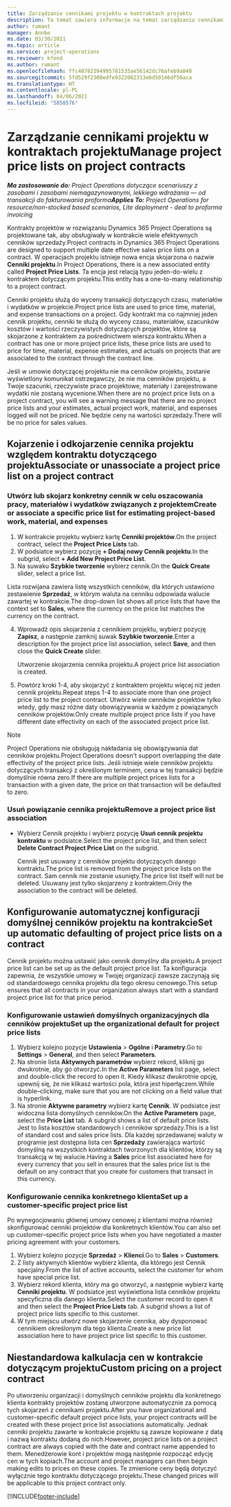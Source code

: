 ```yaml
---
title: Zarządzanie cennikami projektu w kontraktach projektu
description: Ta temat zawiera informacje na temat zarządzania cennikami projektu przy kontraktach dotyczących projektów.
author: rumant
manager: Annbe
ms.date: 03/30/2021
ms.topic: article
ms.service: project-operations
ms.reviewer: kfend
ms.author: rumant
ms.openlocfilehash: ffc48782394995781535ae56142dc76afeb9a040
ms.sourcegitcommit: 5fd529f2308edfe9322082313e6d50146df56aca
ms.translationtype: HT
ms.contentlocale: pl-PL
ms.lasthandoff: 04/06/2021
ms.locfileid: "5858576"
---
```

# <a name="manage-project-price-lists-on-project-contracts"></a><span data-ttu-id="1ea78-103">Zarządzanie cennikami projektu w kontraktach projektu</span><span class="sxs-lookup"><span data-stu-id="1ea78-103">Manage project price lists on project contracts</span></span>

<span data-ttu-id="1ea78-104">_**Ma zastosowanie do:** Project Operations dotyczące scenariuszy z zasobami i zasobami niemagazynowanymi, lekkiego wdrażania — od transakcji do fakturowania proforma_</span><span class="sxs-lookup"><span data-stu-id="1ea78-104">_**Applies To:** Project Operations for resource/non-stocked based scenarios, Lite deployment - deal to proforma invoicing_</span></span>

<span data-ttu-id="1ea78-105">Kontrakty projektów w rozwiązaniu Dynamics 365 Project Operations są projektowane tak, aby obsługiwały w kontrakcie wiele efektywnych cenników sprzedaży.</span><span class="sxs-lookup"><span data-stu-id="1ea78-105">Project contracts in Dynamics 365 Project Operations are designed to support multiple date effective sales price lists on a contract.</span></span> <span data-ttu-id="1ea78-106">W operacjach projektu istnieje nowa encja skojarzona o nazwie **Cenniki projektu**.</span><span class="sxs-lookup"><span data-stu-id="1ea78-106">In Project Operations, there is a new associated entity called **Project Price Lists**.</span></span> <span data-ttu-id="1ea78-107">Ta encja jest relacją typu jeden-do-wielu z kontraktem dotyczącym projektu.</span><span class="sxs-lookup"><span data-stu-id="1ea78-107">This entity has a one-to-many relationship to a project contract.</span></span>

<span data-ttu-id="1ea78-108">Cenniki projektu służą do wyceny transakcji dotyczących czasu, materiałów i wydatków w projekcie.</span><span class="sxs-lookup"><span data-stu-id="1ea78-108">Project price lists are used to price time, material, and expense transactions on a project.</span></span> <span data-ttu-id="1ea78-109">Gdy kontrakt ma co najmniej jeden cennik projektu, cenniki te służą do wyceny czasu, materiałów, szacunków kosztów i wartości rzeczywistych dotyczących projektów, które są skojarzone z kontraktem za pośrednictwem wiersza kontraktu.</span><span class="sxs-lookup"><span data-stu-id="1ea78-109">When a contract has one or more project price lists, these price lists are used to price for time, material, expense estimates, and actuals on projects that are associated to the contract through the contract line.</span></span>

<span data-ttu-id="1ea78-110">Jeśli w umowie dotyczącej projektu nie ma cenników projektu, zostanie wyświetlony komunikat ostrzegawczy, że nie ma cenników projektu, a Twoje szacunki, rzeczywiste prace projektowe, materiały i zarejestrowane wydatki nie zostaną wycenione.</span><span class="sxs-lookup"><span data-stu-id="1ea78-110">When there are no project price lists on a project contract, you will see a warning message that there are no project price lists and your estimates, actual project work, material, and expenses logged will not be priced.</span></span> <span data-ttu-id="1ea78-111">Nie będzie ceny na wartości sprzedaży.</span><span class="sxs-lookup"><span data-stu-id="1ea78-111">There will be no price for sales values.</span></span>

## <a name="associate-or-unassociate-a-project-price-list-on-a-project-contract"></a><span data-ttu-id="1ea78-112">Kojarzenie i odkojarzenie cennika projektu względem kontraktu dotyczącego projektu</span><span class="sxs-lookup"><span data-stu-id="1ea78-112">Associate or unassociate a project price list on a project contract</span></span>

### <a name="create-or-associate-a-specific-price-list-for-estimating-project-based-work-material-and-expenses"></a><span data-ttu-id="1ea78-113">Utwórz lub skojarz konkretny cennik w celu oszacowania pracy, materiałów i wydatków związanych z projektem</span><span class="sxs-lookup"><span data-stu-id="1ea78-113">Create or associate a specific price list for estimating project-based work, material, and expenses</span></span>

1. <span data-ttu-id="1ea78-114">W kontrakcie projektu wybierz kartę **Cenniki projektów**.</span><span class="sxs-lookup"><span data-stu-id="1ea78-114">On the project contract, select the **Project Price Lists** tab.</span></span>
2. <span data-ttu-id="1ea78-115">W podsiatce wybierz pozycję **+ Dodaj nowy Cennik projektu**.</span><span class="sxs-lookup"><span data-stu-id="1ea78-115">In the subgrid, select **+ Add New Project Price List**.</span></span>
3. <span data-ttu-id="1ea78-116">Na suwaku **Szybkie tworzenie** wybierz cennik.</span><span class="sxs-lookup"><span data-stu-id="1ea78-116">On the **Quick Create** slider, select a price list.</span></span> 

  <span data-ttu-id="1ea78-117">Lista rozwijana zawiera listę wszystkich cenników, dla których ustawiono zestawienie **Sprzedaż**, w którym waluta na cenniku odpowiada walucie zawartej w kontrakcie.</span><span class="sxs-lookup"><span data-stu-id="1ea78-117">The drop-down list shows all price lists that have the context set to **Sales**, where the currency on the price list matches the currency on the contract.</span></span>
  
4. <span data-ttu-id="1ea78-118">Wprowadź opis skojarzenia z cennikiem projektu, wybierz pozycję **Zapisz**, a następnie zamknij suwak **Szybkie tworzenie**.</span><span class="sxs-lookup"><span data-stu-id="1ea78-118">Enter a description for the project price list association, select **Save**, and then close the **Quick Create** slider.</span></span>

   <span data-ttu-id="1ea78-119">Utworzenie skojarzenia cennika projektu.</span><span class="sxs-lookup"><span data-stu-id="1ea78-119">A project price list association is created.</span></span>
   
5. <span data-ttu-id="1ea78-120">Powtórz kroki 1-4, aby skojarzyć z kontraktem projektu więcej niż jeden cennik projektu.</span><span class="sxs-lookup"><span data-stu-id="1ea78-120">Repeat steps 1-4 to associate more than one project price list to the project contract.</span></span> <span data-ttu-id="1ea78-121">Utwórz wiele cenników projektów tylko wtedy, gdy masz różne daty obowiązywania w każdym z powiązanych cenników projektów.</span><span class="sxs-lookup"><span data-stu-id="1ea78-121">Only create multiple project price lists if you have different date effectivity on each of the associated project price list.</span></span>

> [!NOTE]
> <span data-ttu-id="1ea78-122">Project Operations nie obsługują nakładania się obowiązywania dat cenników projektu.</span><span class="sxs-lookup"><span data-stu-id="1ea78-122">Project Operations doesn't support overlapping the date effectivity of the project price lists.</span></span> <span data-ttu-id="1ea78-123">Jeśli istnieje wiele cenników projektu dotyczących transakcji z określonym terminem, cena w tej transakcji będzie domyślnie równa zero.</span><span class="sxs-lookup"><span data-stu-id="1ea78-123">If there are multiple project prices lists for a transaction with a given date, the price on that transaction will be defaulted to zero.</span></span>

### <a name="remove-a-project-price-list-association"></a><span data-ttu-id="1ea78-124">Usuń powiązanie cennika projektu</span><span class="sxs-lookup"><span data-stu-id="1ea78-124">Remove a project price list association</span></span>

- <span data-ttu-id="1ea78-125">Wybierz Cennik projektu i wybierz pozycję **Usuń cennik projektu kontraktu** w podsiatce.</span><span class="sxs-lookup"><span data-stu-id="1ea78-125">Select the project price list, and then select **Delete Contract Project Price List** on the subgrid.</span></span> 

  <span data-ttu-id="1ea78-126">Cennik jest usuwany z cenników projektu dotyczących danego kontraktu.</span><span class="sxs-lookup"><span data-stu-id="1ea78-126">The price list is removed from the project price lists on the contract.</span></span> <span data-ttu-id="1ea78-127">Sam cennik nie zostanie usunięty.</span><span class="sxs-lookup"><span data-stu-id="1ea78-127">The price list itself will not be deleted.</span></span> <span data-ttu-id="1ea78-128">Usuwany jest tylko skojarzeny z kontraktem.</span><span class="sxs-lookup"><span data-stu-id="1ea78-128">Only the association to the contract will be deleted.</span></span>

## <a name="set-up-automatic-defaulting-of-project-price-lists-on-a-contract"></a><span data-ttu-id="1ea78-129">Konfigurowanie automatycznej konfiguracji domyślnej cenników projektu na kontrakcie</span><span class="sxs-lookup"><span data-stu-id="1ea78-129">Set up automatic defaulting of project price lists on a contract</span></span>

<span data-ttu-id="1ea78-130">Cennik projektu można ustawić jako cennik domyślny dla projektu.</span><span class="sxs-lookup"><span data-stu-id="1ea78-130">A project price list can be set up as the default project price list.</span></span> <span data-ttu-id="1ea78-131">Ta konfiguracja zapewnia, że wszystkie umowy w Twojej organizacji zawsze zaczynają się od standardowego cennika projektu dla tego okresu cenowego.</span><span class="sxs-lookup"><span data-stu-id="1ea78-131">This setup ensures that all contracts in your organization always start with a standard project price list for that price period.</span></span>

### <a name="set-up-the-organizational-default-for-project-price-lists"></a><span data-ttu-id="1ea78-132">Konfigurowanie ustawień domyślnych organizacyjnych dla cenników projektu</span><span class="sxs-lookup"><span data-stu-id="1ea78-132">Set up the organizational default for project price lists</span></span>

1. <span data-ttu-id="1ea78-133">Wybierz kolejno pozycje **Ustawienia** > **Ogólne** i **Parametry**.</span><span class="sxs-lookup"><span data-stu-id="1ea78-133">Go to **Settings** > **General**, and then select **Parameters**.</span></span>
2. <span data-ttu-id="1ea78-134">Na stronie lista **Aktywnych parametrów** wybierz rekord, kliknij go dwukrotnie, aby go otworzyć.</span><span class="sxs-lookup"><span data-stu-id="1ea78-134">In the **Active Parameters** list page, select and double-click the record to open it.</span></span> <span data-ttu-id="1ea78-135">Kiedy klikasz dwukrotnie opcję, upewnij się, że nie klikasz wartości pola, która jest hiperłączem.</span><span class="sxs-lookup"><span data-stu-id="1ea78-135">While double–clicking, make sure that you are not clicking on a field value that is hyperlink.</span></span> 
3. <span data-ttu-id="1ea78-136">Na stronie **Aktywne parametry** wybierz kartę **Cennik**. W podsiatce jest widoczna lista domyślnych cenników.</span><span class="sxs-lookup"><span data-stu-id="1ea78-136">On the **Active Parameters** page, select the **Price List** tab. A subgrid shows a list of default price lists.</span></span> <span data-ttu-id="1ea78-137">Jest to lista kosztów standardowych i cenników sprzedaży.</span><span class="sxs-lookup"><span data-stu-id="1ea78-137">This is a list of standard cost and sales price lists.</span></span> <span data-ttu-id="1ea78-138">Dla każdej sprzedawanej waluty w programie jest dostępna lista cen **Sprzedaży** zawierająca wartość domyślną na wszystkich kontraktach tworzonych dla klientów, którzy są transakcją w tej walucie.</span><span class="sxs-lookup"><span data-stu-id="1ea78-138">Having a **Sales** price list associated here for every currency that you sell in ensures that the sales price list is the default on any contract that you create for customers that transact in this currency.</span></span>

### <a name="set-up-a-customer-specific-project-price-list"></a><span data-ttu-id="1ea78-139">Konfigurowanie cennika konkretnego klienta</span><span class="sxs-lookup"><span data-stu-id="1ea78-139">Set up a customer-specific project price list</span></span>

<span data-ttu-id="1ea78-140">Po wynegocjowaniu głównej umowy cenowej z klientami można również skonfigurować cenniki projektów dla konkretnych klientów.</span><span class="sxs-lookup"><span data-stu-id="1ea78-140">You can also set up customer–specific project price lists when you have negotiated a master pricing agreement with your customers.</span></span>

1. <span data-ttu-id="1ea78-141">Wybierz kolejno pozycje **Sprzedaż** > **Klienci**.</span><span class="sxs-lookup"><span data-stu-id="1ea78-141">Go to **Sales** > **Customers**.</span></span>
2. <span data-ttu-id="1ea78-142">Z listy aktywnych klientów wybierz klienta, dla którego jest Cennik specjalny.</span><span class="sxs-lookup"><span data-stu-id="1ea78-142">From the list of active accounts, select the customer for whom have special price list.</span></span>
3. <span data-ttu-id="1ea78-143">Wybierz rekord klienta, który ma go otworzyć, a następnie wybierz kartę **Cenniki projektu**. W podsiatce jest wyświetlona lista cenników projektu specyficzna dla danego klienta.</span><span class="sxs-lookup"><span data-stu-id="1ea78-143">Select the customer record to open it and then select the **Project Price Lists** tab. A subgrid shows a list of project price lists specific to this customer.</span></span> 
4. <span data-ttu-id="1ea78-144">W tym miejscu utwórz nowe skojarzenie cennika, aby dysponować cennikiem określonym dla tego klienta.</span><span class="sxs-lookup"><span data-stu-id="1ea78-144">Create a new price list association here to have project price list specific to this customer.</span></span>

## <a name="custom-pricing-on-a-project-contract"></a><span data-ttu-id="1ea78-145">Niestandardowa kalkulacja cen w kontrakcie dotyczącym projektu</span><span class="sxs-lookup"><span data-stu-id="1ea78-145">Custom pricing on a project contract</span></span>

<span data-ttu-id="1ea78-146">Po utworzeniu organizacji i domyślnych cenników projektu dla konkretnego klienta kontrakty projektów zostaną utworzone automatycznie za pomocą tych skojarzeń z cennikami projektu.</span><span class="sxs-lookup"><span data-stu-id="1ea78-146">After you have organizational and customer-specific default project price lists, your project contracts will be created with these project price list associations automatically.</span></span> <span data-ttu-id="1ea78-147">Jednak cenniki projektu zawarte w kontrakcie projektu są zawsze kopiowane z datą i nazwą kontraktu dodaną do nich.</span><span class="sxs-lookup"><span data-stu-id="1ea78-147">However, project price lists on a project contract are always copied with the date and contract name appended to them.</span></span> <span data-ttu-id="1ea78-148">Menedżerowie kont i projektów mogą następnie rozpocząć edycję cen w tych kopiach.</span><span class="sxs-lookup"><span data-stu-id="1ea78-148">The account and project managers can then begin making edits to prices on these copies.</span></span> <span data-ttu-id="1ea78-149">Te zmienione ceny będą dotyczyć wyłącznie tego kontraktu dotyczącego projektu.</span><span class="sxs-lookup"><span data-stu-id="1ea78-149">These changed prices will be applicable to this project contract only.</span></span>


[!INCLUDE[footer-include](../includes/footer-banner.md)]
